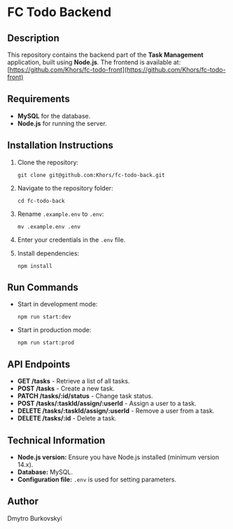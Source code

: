 # FC Todo Backend

## Description

This repository contains the backend part of the **Task Management** application, built using **Node.js**. The frontend is available at: [https://github.com/Khors/fc-todo-front](https://github.com/Khors/fc-todo-front)

## Requirements

- **MySQL** for the database.
- **Node.js** for running the server.

## Installation Instructions

1. Clone the repository:

   ```
   git clone git@github.com:Khors/fc-todo-back.git
   ```

2. Navigate to the repository folder:

   ```
   cd fc-todo-back
   ```

3. Rename `.example.env` to `.env`:

   ```
   mv .example.env .env
   ```

4. Enter your credentials in the `.env` file.

5. Install dependencies:

   ```
   npm install
   ```

## Run Commands

- Start in development mode:
  ```
  npm run start:dev
  ```
- Start in production mode:
  ```
  npm run start:prod
  ```

## API Endpoints

- **GET /tasks** - Retrieve a list of all tasks.
- **POST /tasks** - Create a new task.
- **PATCH /tasks/:id/status** - Change task status.
- **POST /tasks/:taskId/assign/:userId** - Assign a user to a task.
- **DELETE /tasks/:taskId/assign/:userId** - Remove a user from a task.
- **DELETE /tasks/:id** - Delete a task.

## Technical Information

- **Node.js version:** Ensure you have Node.js installed (minimum version 14.x).
- **Database:** MySQL.
- **Configuration file:** `.env` is used for setting parameters.

## Author

Dmytro Burkovskyi
